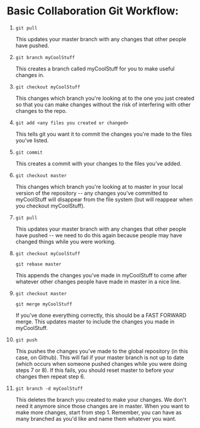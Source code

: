 
# Basic Collaboration Git Workflow:

1. `git pull`

   This updates your master branch with any changes that other people have pushed.
2. `git branch myCoolStuff`

   This creates a branch called myCoolStuff for you to make useful changes in.

3. `git checkout myCoolStuff`

	 This changes which branch you're looking at to the one you just created so that you can make changes without the risk of interfering with other changes to the repo.

4. `git add <any files you created or changed>`

   This tells git you want it to commit the changes you're made to the files you've listed.
5. `git commit`

   This creates a commit with your changes to the files you've added.
6. `git checkout master`

	This changes which branch you're looking at to master in your local version of the repository -- any changes you've committed to myCoolStuff will disappear from the file system (but will reappear when you checkout myCoolStuff).
7. `git pull`

	 This updates your master branch with any changes that other people have pushed -- we need to do this again because people may have changed things while you were working.
8. `git checkout myCoolStuff`
	
	`git rebase master`

	 This appends the changes you've made in myCoolStuff to come after whatever other changes people have made in master in a nice line.
9. `git checkout master`
	
	`git merge myCoolStuff`

	 If you've done everything correctly, this should be a FAST FORWARD merge. This updates master to include the changes you made in myCoolStuff.
10. `git push`

	 This pushes the changes you've made to the global repository (in this case, on Github). This will fail if your master branch is not up to date (which occurs when someone pushed changes while you were doing steps 7 or 8). If this fails, you should reset master to before your changes then repeat step 6.
11. `git branch -d myCoolStuff`

	 This deletes the branch you created to make your changes. We don't need it anymore since those changes are in master. When you want to make more changes, start from step 1. Remember, you can have as many branched as you'd like and name them whatever you want.
